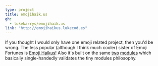 ```yaml
---
type: project
title: emojihaik.us
gh:
  - lukekarrys/emojihaik.us
link: "http://emojihaikus.lukecod.es"
---
```


If you thought I would only have one emoji related project, then you'd be wrong. The less popular (although I think much cooler) sister of Emoji Fortunes is [Emoji Haikus](http://emojihaikus.lukecod.es)! Also it's built on the same [two](https://github.com/lukekarrys/emoji-named-characters) [modules](https://github.com/lukekarrys/random-emoji) which basically single-handedly validates the tiny modules philosophy.
